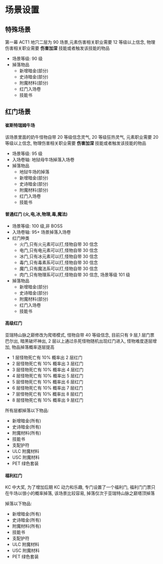 # 场景设置

## 特殊场景

第一幕 ACT1 地穴二层为 90 场景,元素伤害相关职业需要 12 等级以上信念, 物理伤害相关职业需要 **伤害加深** 技能或者触发该技能的物品

- 场景等级: 90 级
- 掉落物品
  - 新增暗金(部分)
  - 史诗暗金(部分)
  - 附魔材料(部分)
  - 红门入场卷
  - 技能书

## 红门场景

#### 崔斯特瑞姆牛场

该场景里面的奶牛怪物自带 20 等级信念灵气, 20 等级狂热灵气, 元素职业需要 20 等级以上信念, 物理伤害相关职业需要 **伤害加深** 技能或者触发该技能的物品

- 场景等级: 95 级
- 入场卷轴: 地狱母牛场掉落入场卷
- 掉落物品
  - 地狱牛场的掉落
  - 新增暗金(部分)
  - 史诗暗金(部分)
  - 附魔材料(部分)
  - 红门入场卷
  - 技能书

#### 普通红门 (火,电,冰,物理,毒,魔法)

- 场景等级: 100 级,非 BOSS
- 入场卷轴: 95+ 场景掉落入场卷
- 红门种类
  - 火门,只有火元素可以打,怪物自带 30 信念
  - 电门,只有电元素可以打,怪物自带 30 信念
  - 冰门,只有冰元素可以打,怪物自带 30 信念
  - 毒门,只有毒素系可以打,怪物自带 30 信念
  - 魔门,只有魔法系可以打,怪物自带 30 信念
  - 肉门,只有物理系可以打,怪物自带 30 信念, 场景等级 101 级
- 掉落物品
  - 新增暗金(部分)
  - 史诗暗金(部分)
  - 附魔材料(部分)
  - 红门入场卷
  - 技能书

#### 高级红门

亚瑞特山脉之巅修改为爬塔模式, 怪物自带 40 等级信念, 目前只有 9 层,1 层门票巴尔出, 暗黑破坏神出, 2 层以上通过杀死怪物随机出现红门进入, 怪物难度逐层增加, 物品掉落概率逐层提高

- 1 层怪物死亡有 10% 概率出 2 层红门
- 2 层怪物死亡有 10% 概率出 3 层红门
- 3 层怪物死亡有 10% 概率出 4 层红门
- 4 层怪物死亡有 10% 概率出 5 层红门
- 5 层怪物死亡有 10% 概率出 6 层红门
- 6 层怪物死亡有 10% 概率出 7 层红门
- 7 层怪物死亡有 10% 概率出 8 层红门
- 8 层怪物死亡有 10% 概率出 9 层红门

所有层都掉落以下物品:

- 新增暗金(所有)
- 史诗暗金(所有)
- 附魔材料(所有)
- 技能书
- 支配护符
- ULC 附魔材料
- USC 附魔材料
- PET 绿色套装

#### 福利红门

KC 中大奖, 为了增加后期 KC 动力和乐趣, 专门设置了一个福利门, 福利门门票只在牛场以很小的概率掉落, 该场景比较容易, 掉落仅次于亚瑞特山脉之巅塔顶掉落

掉落以下物品:

- 新增暗金(所有)
- 史诗暗金(所有)
- 附魔材料(所有)
- 技能书
- 支配护符
- ULC 附魔材料
- USC 附魔材料
- PET 绿色套装
